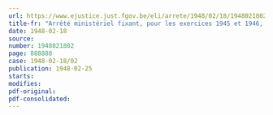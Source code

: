 ```yaml
---
url: https://www.ejustice.just.fgov.be/eli/arrete/1948/02/18/1948021802/justel
title-fr: "Arrêté ministériel fixant, pour les exercices 1945 et 1946, les contributions et les redevances définitives, à caractère obligatoire, à verser au conseil professionnel de l'industrie de la chimie organique, en liquidation"
date: 1948-02-18
source:
number: 1948021802
page: 888888
case: 1948-02-18/02
publication: 1948-02-25
starts:
modifies:
pdf-original:
pdf-consolidated:
---
```



